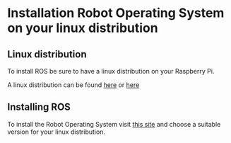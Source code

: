 # Installation Robot Operating System on your linux distribution
## Linux distribution
To install ROS be sure to have a linux distribution on your Raspberry Pi.

A linux distribution can be found [here](https://ubuntu.com/download/raspberry-pi) or [here](https://ubuntu-mate.org/download/)

## Installing ROS

To install the Robot Operating System visit [this site](http://wiki.ros.org/ROS/Installation) and choose a suitable version for your linux distribution.
